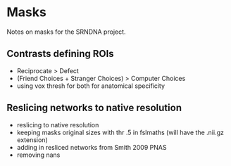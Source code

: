 # Masks

Notes on masks for the SRNDNA project.

## Contrasts defining ROIs
- Reciprocate > Defect
- (Friend Choices + Stranger Choices) > Computer Choices
- using vox thresh for both for anatomical specificity

## Reslicing networks to native resolution
- reslicing to native resolution
- keeping masks original sizes with thr .5 in fslmaths (will have the .nii.gz extension)
- adding in resliced networks from Smith 2009 PNAS
- removing nans
